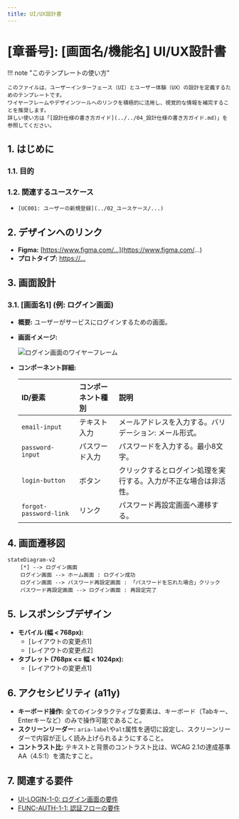 ```yaml
---
title: UI/UX設計書
---
```


# [章番号]: [画面名/機能名] UI/UX設計書

!!! note "このテンプレートの使い方"

    このファイルは、ユーザーインターフェース（UI）とユーザー体験（UX）の設計を定義するためのテンプレートです。
    ワイヤーフレームやデザインツールへのリンクを積極的に活用し、視覚的な情報を補完することを推奨します。
    詳しい使い方は「[設計仕様の書き方ガイド](../../04_設計仕様の書き方ガイド.md)」を参照してください。

## 1. はじめに

### 1.1. 目的

<!-- このドキュメントが設計するUI/UXの目的や、ユーザーがこのUIを通じて達成できるゴールを記述します。 -->

### 1.2. 関連するユースケース

<!-- このUI/UX設計が関連する、ユースケースドキュメントへのリンクを記載します。 -->

- `[UC001: ユーザーの新規登録](../02_ユースケース/...)`

## 2. デザインへのリンク

<!-- Figma, Adobe XD, Sketchなどで作成したデザインカンプやプロトタイプへのリンクを記載します。ドキュメントでは、これらのデザインを補足する情報を記述することに注力します。 -->

- **Figma:** [https://www.figma.com/...](https://www.figma.com/...)
- **プロトタイプ:** [https://...](https://...)

## 3. 画面設計

### 3.1. [画面名1] (例: ログイン画面)

- **概要:** ユーザーがサービスにログインするための画面。
- **画面イメージ:** <!-- 画像（スクショ/ワイヤー）を貼付 -->

    ![ログイン画面のワイヤーフレーム](ここに画像へのパスを記述)

- **コンポーネント詳細:** <!-- 主要なUIコンポーネントと振る舞いの表 -->

    | ID/要素                | コンポーネント種別 | 説明                                                             |
    | :--------------------- | :----------------- | :--------------------------------------------------------------- |
    | `email-input`          | テキスト入力       | メールアドレスを入力する。バリデーション: メール形式。           |
    | `password-input`       | パスワード入力     | パスワードを入力する。最小8文字。                                |
    | `login-button`         | ボタン             | クリックするとログイン処理を実行する。入力が不正な場合は非活性。 |
    | `forgot-password-link` | リンク             | パスワード再設定画面へ遷移する。                                 |

## 4. 画面遷移図

<!-- ユーザーの操作による画面間の遷移を図で示します。Mermaidの利用を推奨します。 -->

```mermaid
stateDiagram-v2
    [*] --> ログイン画面
    ログイン画面 --> ホーム画面 : ログイン成功
    ログイン画面 --> パスワード再設定画面 : 「パスワードを忘れた場合」クリック
    パスワード再設定画面 --> ログイン画面 : 再設定完了
```

## 5. レスポンシブデザイン

<!-- デスクトップ、タブレット、モバイルなど、異なるデバイス幅でのレイアウトの変更点について記述します。 -->

- **モバイル (幅 < 768px):**
    - [レイアウトの変更点1]
    - [レイアウトの変更点2]
- **タブレット (768px <= 幅 < 1024px):**
    - [レイアウトの変更点1]

## 6. アクセシビリティ (a11y)

<!-- WCAG (Web Content Accessibility Guidelines) などの基準に基づき、アクセシビリティを確保するための実装方針を記述します。 -->

- **キーボード操作:** 全てのインタラクティブな要素は、キーボード（Tabキー、Enterキーなど）のみで操作可能であること。
- **スクリーンリーダー:** `aria-label`や`alt`属性を適切に設定し、スクリーンリーダーで内容が正しく読み上げられるようにすること。
- **コントラスト比:** テキストと背景のコントラスト比は、WCAG 2.1の達成基準AA（4.5:1）を満たすこと。

## 7. 関連する要件

<!-- この設計の根拠となる要件IDへのリンクを記載します。 -->
<!-- 以下のリンクは例です。実際のファイルパスとセクションIDに更新してください。 -->

- [UI-LOGIN-1-0: ログイン画面の要件](../[仕様書フォルダ]/01_システム仕様書テンプレート.md#UI-LOGIN-1-0)
- [FUNC-AUTH-1-1: 認証フローの要件](../[仕様書フォルダ]/01_システム仕様書テンプレート.md#FUNC-AUTH-1-1)
